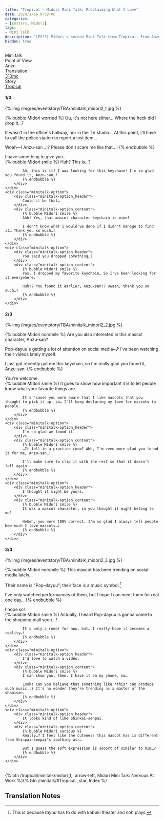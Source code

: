 ```yaml
---
title: "Tropical – Midori Mini Talk: Proclaiming What I Love"
date: 2024/1/16 9:09:00
categories:
- [Enstars, Midori]
tags:
- Mini Talk
description: "[ES!!] Midori's second Mini Talk from Tropical. From Anzu's POV."
hidden: true
---
```

<div class="three-wrapper" style="--storyColor:#965e7d;--storyColor-rgb:150,94,125;--storyColor-h:326.8;--storyColor-s: 23%;--storyColor-l:47.8%;">
    <div class="info-area">
        <div class="info">
            <div class="info-item characters">
                <div class="label">
                    Mini talk
                </div>
                <div class="value">
								<a href="/categories/Enstars/Midori" character="Midori"></a>
                </div>
            </div>
            <div class="info-item one">
                <div class="label">
                    Point of View
                </div>
                <div class="value">
                    Anzu
                </div>
            </div>
            <div class="info-item two">
                <div class="label">
                    Translation
                </div>
                <div class="value">
                    <a href="/about">310mc</a>
                </div>
            </div>
            <div class="info-item three">
                <div class="label">
                   Story
                </div>
                <div class="value">
                    <a href="/tropical">Tropical</a>
                </div>
            </div>
        </div>
    </div>
</div>

<!-- more -->

#### <div mt="rare"></div> 1/3

{% img /img/es/eventstory/TBA/minitalk_midori2_1.jpg %}

{% bubble Midori worried %}
Uu, it's not here either… Where the heck did I drop it…?

It wasn't in the office's hallway, nor in the TV studio… At this point, I'll have to call the police station to report a lost item…

Woah—! Anzu-san…!? Please don't scare me like that…!
{% endbubble %}

<div class="minitalk" character="Anzu">
    <div class="minitalk-option">
        <div class="minitalk-option_header">
            I have something to give you…
        </div>
        <div class="minitalk-option_content">
            {% bubble Midori smile %}
            Huh? This is…?

            Ah, this is it! I was looking for this keychain! I'm so glad you found it, Anzu-san…!
			{% endbubble %}
        </div>
    </div>
    <div class="minitalk-option">
        <div class="minitalk-option_header">
            Could it be that…
        </div>
        <div class="minitalk-option_content">
            {% bubble Midori smile %}
            Ahh! Yes, that mascot character keychain is mine!

            I don't know what I would've done if I didn't manage to find it… Thank you so much…♪
			{% endbubble %}
        </div>
    </div>
    <div class="minitalk-option">
        <div class="minitalk-option_header">
            You said you dropped something…?
        </div>
        <div class="minitalk-option_content">
            {% bubble Midori smile %}
            Yes, I dropped my favorite keychain… So I've been looking for it everywhere.

            Huh!? You found it earlier, Anzu-san!? Uwaah, thank you so much…!
			{% endbubble %}
        </div>
    </div>
</div>

#### <div mt="rare"></div> 2/3

{% img /img/es/eventstory/TBA/minitalk_midori2_2.jpg %}

{% bubble Midori norsmile %}
Are you also interested in this mascot character, Anzu-san?

Pop-dayuu's getting a lot of attention on social media~♪ I've been watching their videos lately myself.

I just got recently got me this keychain, so I'm really glad you found it, Anzu-san.
{% endbubble %}

<div class="minitalk" character="Anzu">
    <div class="minitalk-option">
        <div class="minitalk-option_header">
            You're welcome.
        </div>
        <div class="minitalk-option_content">
            {% bubble Midori smile %}
            It goes to show how important it is to let people know what your favorite things are.

            It's 'cause you were aware that I like mascots that you thought to pick it up, so… I'll keep declaring my love for mascots to people…
			{% endbubble %}
        </div>
    </div>
    <div class="minitalk-option">
        <div class="minitalk-option_header">
            I'm so glad we found it.
        </div>
        <div class="minitalk-option_content">
            {% bubble Midori smile %}
            …It fell in a practice room? Ahh, I'm even more glad you found it for me, Anzu-san…!

            I'll make sure to clip it with the rest so that it doesn't fall again.
			{% endbubble %}
        </div>
    </div>
    <div class="minitalk-option">
        <div class="minitalk-option_header">
            I thought it might be yours.
        </div>
        <div class="minitalk-option_content">
            {% bubble Midori smile %}
            It was a mascot character, so you thought it might belong to me?

            Heheh, you were 100% correct. I'm so glad I always tell people how much I love mascots…♪
			{% endbubble %}
        </div>
    </div>
</div>

#### <div mt="rare"></div> 3/3

{% img /img/es/eventstory/TBA/minitalk_midori2_3.jpg %}

{% bubble Midori norsmile %}
This mascot has been trending on social media lately…

Their name is "Pop-dayuu"; their face is a music symbol.[^1]

I've only watched performances of them, but I hope I can meet them for real one day…
{% endbubble %}

<div class="minitalk" character="Anzu">
    <div class="minitalk-option">
        <div class="minitalk-option_header">
          I hope so!
        </div>
        <div class="minitalk-option_content">
            {% bubble Midori smile %}
            Actually, I heard Pop-dayuu is gonna come to the shopping mall soon…!

            It's only a rumor for now, but… I really hope it becomes a reality…!
			{% endbubble %}
        </div>
    </div>
    <div class="minitalk-option">
        <div class="minitalk-option_header">
            I'd love to watch a video.
        </div>
        <div class="minitalk-option_content">
            {% bubble Midori smile %}
            I can show you, then. I have it on my phone, so…

            Look! Can you believe that something like *this* can produce such music..? It's no wonder they're trending as a master of the shamisen.
			{% endbubble %}
        </div>
    </div>
    <div class="minitalk-option">
        <div class="minitalk-option_header">
            It looks kind of like Shinkai-senpai.
        </div>
        <div class="minitalk-option_content">
            {% bubble Midori curious %}
            Really…? I feel like the cuteness this mascot has is different from Shinpai-senpai's soothing air…

            But I guess the soft expression is sooort of similar to him…?
			{% endbubble %}
        </div>
    </div>
</div>
<br>
<div toc>{% btn /tropical/minitalk/midori_1,, arrow-left, Midori Mini Talk: Nervous At Work %}{% btn /minitalk/#Tropical,, star, Index %}</div>

## Translation Notes

[^1]: This is because <em>tayuu</em> has to do with kabuki theater and noh plays.

